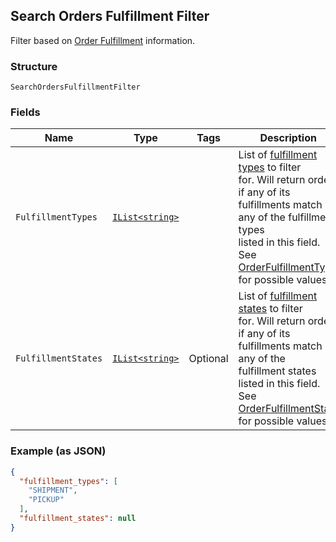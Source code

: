 ## Search Orders Fulfillment Filter

Filter based on [Order Fulfillment](#type-orderfulfillment) information.

### Structure

`SearchOrdersFulfillmentFilter`

### Fields

| Name | Type | Tags | Description |
|  --- | --- | --- | --- |
| `FulfillmentTypes` | [`IList<string>`](/doc/models/order-fulfillment-type.md) |  | List of [fulfillment types](#type-orderfulfillmenttype) to filter<br>for. Will return orders if any of its fulfillments match any of the fulfillment types<br>listed in this field.<br>See [OrderFulfillmentType](#type-orderfulfillmenttype) for possible values |
| `FulfillmentStates` | [`IList<string>`](/doc/models/order-fulfillment-state.md) | Optional | List of [fulfillment states](#type-orderfulfillmentstate) to filter<br>for. Will return orders if any of its fulfillments match any of the<br>fulfillment states listed in this field.<br>See [OrderFulfillmentState](#type-orderfulfillmentstate) for possible values |

### Example (as JSON)

```json
{
  "fulfillment_types": [
    "SHIPMENT",
    "PICKUP"
  ],
  "fulfillment_states": null
}
```

